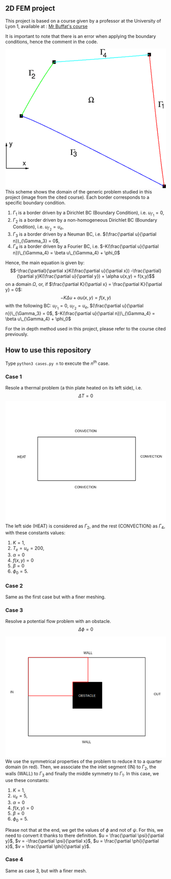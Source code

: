 
## 2D FEM project
This project is based on a course given by a professor at the University of Lyon 1, available at :
[Mr Buffat's course](https://perso.univ-lyon1.fr/marc.buffat/COURS/BOOK_ELTFINIS_HTML/CoursEF/chap4.html#conditions-aux-limites)

It is important to note that there is an error when applying the boundary conditions, hence the comment in the code.

![image](./assets/scheme.png)
This scheme shows the domain of the generic problem studied in this project (image from the cited course).
Each border corresponds to a specific boundary condition.
1. $\Gamma_1$ is a border driven by a Dirichlet BC (Boundary Condition), i.e. $u_{\Gamma_1} = 0$,
2. $\Gamma_2$ is a border driven by a non-homogeneous Dirichlet BC (Boundary Condition), i.e. $u_{\Gamma_2} = u_e$,
3. $\Gamma_3$ is a border driven by a Neuman BC, i.e. $(\frac{\partial u}{\partial n})_{\Gamma_3} = 0$,
4. $\Gamma_4$ is a border driven by a Fourier BC, i.e. $-K(\frac{\partial u}{\partial n})\_{\Gamma_4} = \beta u\_{\Gamma_4} + \phi_0$

Hence, the main equation is given by:
$$-\frac{\partial}{\partial x}K(\frac{\partial u}{\partial x}) -\frac{\partial}{\partial y}K(\frac{\partial u}{\partial y}) + \alpha u(x,y) = f(x,y)$$ on a domain $\Omega$,
or, if $\frac{\partial K}{\partial x} = \frac{\partial K}{\partial y} = 0$:
$$-K\Delta u + \alpha u(x,y) = f(x,y)$$
with the following BC:
$u_{\Gamma_1} = 0$, $u_{\Gamma_2} = u_e$, $(\frac{\partial u}{\partial n})\_{\Gamma_3} = 0$, $-K(\frac{\partial u}{\partial n})\_{\Gamma_4} = \beta u\_{\Gamma_4} + \phi_0$

For the in depth method used in this project, please refer to the course cited previously. 

## How to use this repository
Type `python3 cases.py n` to execute the $n^{th}$ case.
### Case 1
Resole a thermal problem (a thin plate heated on its left side), i.e. 
$$\Delta T = 0$$
![image](./assets/thermal_plate.png)
The left side (HEAT) is considered as $\Gamma_2$, and the rest (CONVECTION) as $\Gamma_4$, with these constants values:
1. $K = 1$,
1. $T_e = u_e = 200$,
2. $\alpha = 0$
3. $f(x,y) = 0$
4. $\beta = 0$
5. $\phi_0 = 5$.

### Case 2
Same as the first case but with a finer meshing.

### Case 3
Resolve a potential flow problem with an obstacle.
$$\Delta \phi = 0$$

![image](./assets/potential_flow.png)
We use the symmetrical properties of the problem to reduce it to a quarter domain (in red). Then, we associate the the inlet segment (IN) to $\Gamma_2$, the walls (WALL) to $\Gamma_3$ and finally the middle symmetry to $\Gamma_1$.
In this case, we use these constants:
1. $K = 1$,
2. $u_e = 5$,
3. $\alpha = 0$
4. $f(x,y) = 0$
5. $\beta = 0$
6. $\phi_0 = 5$.

Please not that at the end, we get the values of $\phi$ and not of $\psi$. For this, we need to convert it thanks to there definition.
$u = \frac{\partial \psi}{\partial y}$,
$v = -\frac{\partial \psi}{\partial x}$,
$u = \frac{\partial \phi}{\partial x}$,
$v = \frac{\partial \phi}{\partial y}$.

### Case 4
Same as case 3, but with a finer mesh.

